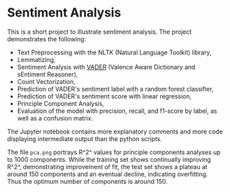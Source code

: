 # Sentiment Analysis

This is a short project to illustrate sentiment analysis. The project demonstrates the following:

- Text Preprocessing with the NLTK (Natural Language Toolkit) library,
- Lemmatizing,
- Sentiment Analysis with [VADER](https://github.com/cjhutto/vaderSentiment) (Valence Aware Dictionary and sEntiment Reasoner),
- Count Vectorization,
- Prediction of VADER's sentiment label with a random forest classifier,
- Prediction of VADER's sentiment score with linear regression,
- Principle Component Analysis,
- Evaluation of the model with precision, recall, and f1-score by label, as well as a confusion matrix.

The Jupyter notebook contains more explanatory comments and more code displaying intermediate output than the python scripts.

The file `pca.png` portrays R^2^ values for principle components analyses up to 1000 components. While the training set shows continually improving R^2^, demonstrating improvement of fit, the test set shows a plateau at around 150 components and an eventual decline, indicating overfitting. Thus the optimum number of components is around 150.